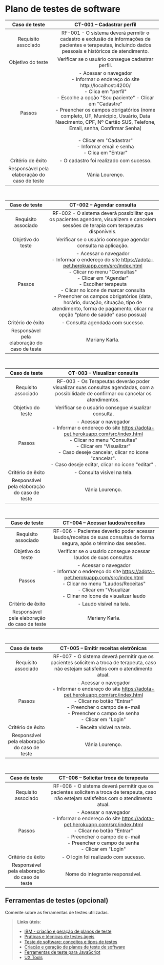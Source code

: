# Plano de testes de software

<!-- <span style="color:red">Pré-requisitos: <a href="02-Especificacao.md"> Especificação do projeto</a></span>, <a href="04-Projeto-interface.md"> Projeto de interface</a> 

O plano de testes de software é gerado a partir da especificação do sistema e consiste em casos de teste que deverão ser executados quando a implementação estiver parcial ou totalmente pronta. Apresente os cenários de teste utilizados na realização dos testes da sua aplicação. Escolha cenários de teste que demonstrem os requisitos sendo satisfeitos.

Enumere quais cenários de testes foram selecionados para teste. Neste tópico, o grupo deve detalhar quais funcionalidades foram avaliadas, o grupo de usuários que foi escolhido para participar do teste e as ferramentas utilizadas.

Não deixe de enumerar os casos de teste de forma sequencial e garantir que o(s) requisito(s) associado(s) a cada um deles esteja(m) correto(s) — de acordo com o que foi definido na <a href="02-Especificacao.md">Especificação do projeto</a>.

Por exemplo:-->

| **Caso de teste**  | **CT-001 – Cadastrar perfil**  |
|:---: |:---: |
| Requisito associado | RF-001 - O sistema deverá permitir o cadastro e exclusão de informações de pacientes e terapeutas, incluindo dados pessoais e históricos de atendimento. |
| Objetivo do teste | Verificar se o usuário consegue cadastrar perfil. |
| Passos | - Acessar o navegador <br> - Informar o endereço do site http://localhost:4200/ <br> - Clica em "perfil" <br> - Escolhe a opção "Sou paciente" -  Clicar em "Cadastre" <br> - Preencher os campos obrigatórios (nome completo, UF, Município, Usuário, Data Nascimento, CPF, Nº Cartão SUS, Telefone, Email, senha, Confirmar Senha) <br>  <br> - Clicar em "Cadastrar" <br> - Informar email e senha <br> - Clica em "Entrar"
| Critério de êxito | - O cadastro foi realizado com sucesso. |
| Responsável pela elaboração do caso de teste | Vânia Lourenço. |

<br>

| **Caso de teste**  | **CT-002 – Agendar consulta**  |
|:---: |:---: |
| Requisito associado | RF-002 - O sistema deverá possibilitar que os pacientes agendem, visualizem e cancelem sessões de terapia com terapeutas disponíveis. |
| Objetivo do teste | Verificar se o usuário consegue agendar consulta na aplicação. |
| Passos | - Acessar o navegador <br> - Informar o endereço do site https://adota-pet.herokuapp.com/src/index.html <br> - Clicar no menu "Consultas" <br> - Clicar em "Agendar" <br> - Escolher terapeuta <br> - Clicar no ícone de marcar consulta <br> - Preencher os campos obrigatórios (data, horário, duração, situação, tipo de atendimento, forma de pagamento, clicar na opção "plano de saúde" caso possua) |
| Critério de êxito | - Consulta agendada com sucesso. |
| Responsável pela elaboração do caso de teste | Mariany Karla. |

<br>

| **Caso de teste**  | **CT-003 – Visualizar consulta**  |
|:---: |:---: |
| Requisito associado | RF-003 - Os Terapeutas deverão poder visualizar suas consultas agendadas, com a possibilidade de confirmar ou cancelar os atendimentos. |
| Objetivo do teste | Verificar se o usuário consegue visualizar consulta. |
| Passos | - Acessar o navegador <br> - Informar o endereço do site https://adota-pet.herokuapp.com/src/index.html <br> - Clicar no menu "Consultas" <br> - Clicar em "Visualizar" <br> - Caso deseje cancelar, clicar no ícone "cancelar". <br> - Caso deseje editar, clicar no ícone "editar" . <br> |
| Critério de êxito | - Consulta visível na tela. |
| Responsável pela elaboração do caso de teste | Vânia Lourenço. |

<br>

| **Caso de teste**  | **CT-004 – Acessar laudos/receitas**  |
|:---: |:---: |
| Requisito associado | RF-006 - Pacientes deverão poder acessar laudos/receitas de suas consultas de forma segura, após o término das sessões. |
| Objetivo do teste | Verificar se o usuário consegue acessar laudos de suas consultas. |
| Passos | - Acessar o navegador <br> - Informar o endereço do site https://adota-pet.herokuapp.com/src/index.html <br> - Clicar no menu "Laudos/Receitas" <br> - Clicar em "Visualizar <br> - Clinar no ícone de visualizar laudo |
| Critério de êxito | - Laudo visível na tela. |
| Responsável pela elaboração do caso de teste | Mariany Karla. |

<br>

| **Caso de teste**  | **CT-005 – Emitir receitas eletrônicas**  |
|:---: |:---: |
| Requisito associado | RF-007 - O sistema deverá permitir que os pacientes solicitem a troca de terapeuta, caso não estejam satisfeitos com o atendimento atual. |
| Passos | - Acessar o navegador <br> - Informar o endereço do site https://adota-pet.herokuapp.com/src/index.html <br> - Clicar no botão "Entrar" <br> - Preencher o campo de e-mail <br> - Preencher o campo de senha <br> - Clicar em "Login" |
| Critério de êxito | - Receita visível na tela. |
| Responsável pela elaboração do caso de teste | Vânia Lourenço. |

<br>

| **Caso de teste**  | **CT-006 – Solicitar troca de terapeuta**  |
|:---: |:---: |
| Requisito associado | RF-008 - O sistema deverá permitir que os pacientes solicitem a troca de terapeuta, caso não estejam satisfeitos com o atendimento atual. |
| Passos | - Acessar o navegador <br> - Informar o endereço do site https://adota-pet.herokuapp.com/src/index.html <br> - Clicar no botão "Entrar" <br> - Preencher o campo de e-mail <br> - Preencher o campo de senha <br> - Clicar em "Login" |
| Critério de êxito | - O login foi realizado com sucesso. |
| Responsável pela elaboração do caso de teste | Nome do integrante responsável. |




## Ferramentas de testes (opcional)

Comente sobre as ferramentas de testes utilizadas.
 
> **Links úteis**:
> - [IBM - criação e geração de planos de teste](https://www.ibm.com/developerworks/br/local/rational/criacao_geracao_planos_testes_software/index.html)
> - [Práticas e técnicas de testes ágeis](http://assiste.serpro.gov.br/serproagil/Apresenta/slides.pdf)
> - [Teste de software: conceitos e tipos de testes](https://blog.onedaytesting.com.br/teste-de-software/)
> - [Criação e geração de planos de teste de software](https://www.ibm.com/developerworks/br/local/rational/criacao_geracao_planos_testes_software/index.html)
> - [Ferramentas de teste para JavaScript](https://geekflare.com/javascript-unit-testing/)
> - [UX Tools](https://uxdesign.cc/ux-user-research-and-user-testing-tools-2d339d379dc7)
